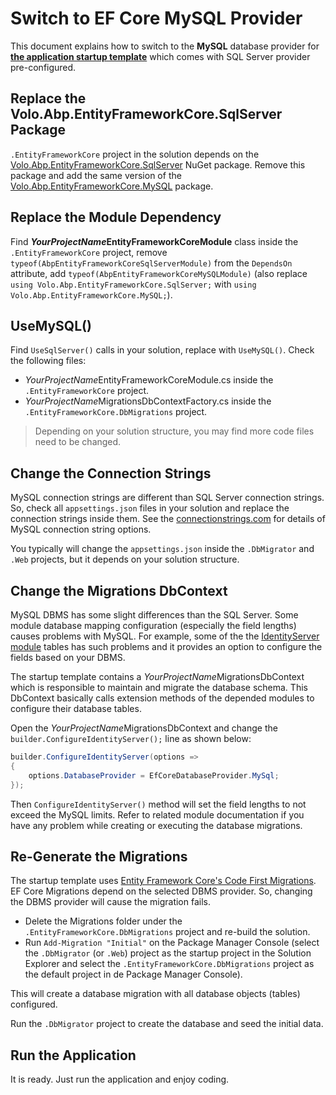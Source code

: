 ﻿# Switch to EF Core MySQL Provider

This document explains how to switch to the **MySQL** database provider for **[the application startup template](Startup-Templates/Application.md)** which comes with SQL Server provider pre-configured.

## Replace the Volo.Abp.EntityFrameworkCore.SqlServer Package

`.EntityFrameworkCore` project in the solution depends on the [Volo.Abp.EntityFrameworkCore.SqlServer](https://www.nuget.org/packages/Volo.Abp.EntityFrameworkCore.SqlServer) NuGet package. Remove this package and add the same version of the [Volo.Abp.EntityFrameworkCore.MySQL](https://www.nuget.org/packages/Volo.Abp.EntityFrameworkCore.MySQL) package.

## Replace the Module Dependency

Find ***YourProjectName*EntityFrameworkCoreModule** class inside the `.EntityFrameworkCore` project, remove `typeof(AbpEntityFrameworkCoreSqlServerModule)` from the `DependsOn` attribute, add `typeof(AbpEntityFrameworkCoreMySQLModule)` (also replace `using Volo.Abp.EntityFrameworkCore.SqlServer;` with `using Volo.Abp.EntityFrameworkCore.MySQL;`).

## UseMySQL()

Find `UseSqlServer()` calls in your solution, replace with `UseMySQL()`. Check the following files:

* *YourProjectName*EntityFrameworkCoreModule.cs inside the `.EntityFrameworkCore` project.
* *YourProjectName*MigrationsDbContextFactory.cs inside the `.EntityFrameworkCore.DbMigrations` project.

> Depending on your solution structure, you may find more code files need to be changed.

## Change the Connection Strings

MySQL connection strings are different than SQL Server connection strings. So, check all `appsettings.json` files in your solution and replace the connection strings inside them. See the [connectionstrings.com]( https://www.connectionstrings.com/mysql/ ) for details of MySQL connection string options.

You typically will change the `appsettings.json` inside the `.DbMigrator` and `.Web` projects, but it depends on your solution structure.

## Change the Migrations DbContext

MySQL DBMS has some slight differences than the SQL Server. Some module database mapping configuration (especially the field lengths) causes problems with MySQL. For example, some of the the [IdentityServer module](Modules/IdentityServer.md) tables has such problems and it provides an option to configure the fields based on your DBMS.

The startup template contains a *YourProjectName*MigrationsDbContext which is responsible to maintain and migrate the database schema. This DbContext basically calls extension methods of the depended modules to configure their database tables.

Open the *YourProjectName*MigrationsDbContext and change the `builder.ConfigureIdentityServer();` line as shown below:

````csharp
builder.ConfigureIdentityServer(options =>
{
    options.DatabaseProvider = EfCoreDatabaseProvider.MySql;
});
````

Then `ConfigureIdentityServer()` method will set the field lengths to not exceed the MySQL limits. Refer to related module documentation if you have any problem while creating or executing the database migrations.

## Re-Generate the Migrations

The startup template uses [Entity Framework Core's Code First Migrations](https://docs.microsoft.com/en-us/ef/core/managing-schemas/migrations/). EF Core Migrations depend on the selected DBMS provider. So, changing the DBMS provider will cause the migration fails.

* Delete the Migrations folder under the `.EntityFrameworkCore.DbMigrations` project and re-build the solution.
* Run `Add-Migration "Initial"` on the Package Manager Console (select the `.DbMigrator`  (or `.Web`) project as the startup project in the Solution Explorer and select the `.EntityFrameworkCore.DbMigrations` project as the default project in de Package Manager Console).

This will create a database migration with all database objects (tables) configured.

Run the `.DbMigrator` project to create the database and seed the initial data.

## Run the Application

It is ready. Just run the application and enjoy coding.